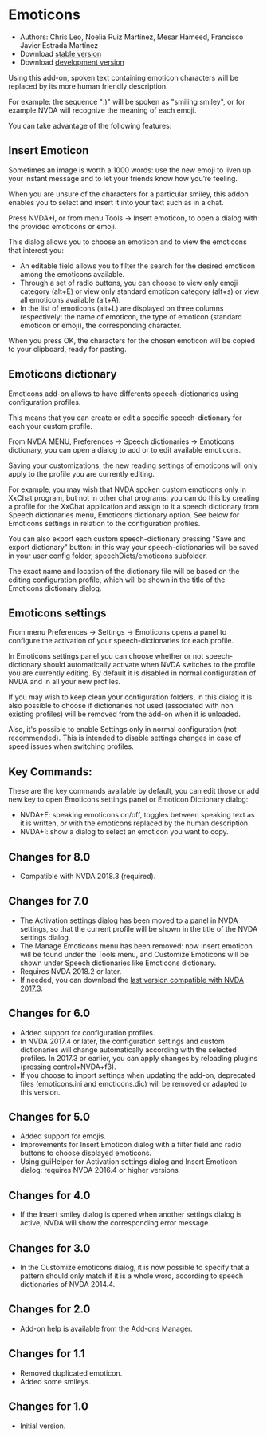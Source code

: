 # Emoticons #

* Authors: Chris Leo, Noelia Ruiz Martínez, Mesar Hameed, Francisco Javier Estrada Martínez
* Download [stable version][1]
* Download [development version][2]

Using this add-on, spoken text containing emoticon characters will be replaced by its more human friendly description.

For example: the sequence ":)" will be spoken as "smiling smiley", or for example NVDA will recognize the meaning of each emoji.

You can take advantage of the following features:

## Insert Emoticon ##

Sometimes an image is worth a 1000 words: use the new emoji to liven up your instant message and to let your friends know how you’re feeling.

When you are unsure of the characters for a particular smiley, this addon enables you to select and insert it into your text such as in a chat.

Press NVDA+I, or from menu Tools -> Insert emoticon, to open a dialog with the provided emoticons or emoji.

This dialog allows you to choose an emoticon and to view the emoticons that interest you:

*	An editable field allows you to filter the search for the desired emoticon among the emoticons available.
*	Through a set of radio buttons, you can choose to view only emoji category (alt+E) or view only standard emoticon category (alt+s) or view all emoticons available (alt+A).
*	In the list of emoticons (alt+L) are displayed on three columns respectively: the name of emoticon, the type of emoticon (standard emoticon or emoji), the corresponding character.

When you press OK, the characters for the chosen emoticon will be copied to your clipboard, ready for pasting.

## Emoticons dictionary ##

Emoticons add-on allows to have differents speech-dictionaries using configuration profiles.

This means that you can create or edit a specific speech-dictionary for each your custom profile.

From NVDA MENU, Preferences -> Speech dictionaries -> Emoticons dictionary, you can open a dialog to add or to edit available emoticons.

Saving your customizations, the new reading settings of emoticons  will only apply to the profile you are currently editing.

For example, you may wish that NVDA spoken custom emoticons only in XxChat program, but not in other chat programs: you can do this by creating a profile for the XxChat application and assign to it a speech  dictionary from Speech dictionaries menu, Emoticons dictionary option. See below for Emoticons settings in relation to the configuration profiles.

You can also export each custom speech-dictionary pressing "Save and export dictionary" button: in this way your  speech-dictionaries will be saved in your user config folder, speechDicts/emoticons subfolder. 

The exact name and location of the dictionary file will be based on the editing configuration profile, which will be shown in the title of the Emoticons dictionary dialog.

## Emoticons settings ##

From menu Preferences -> Settings -> Emoticons opens a panel to configure the activation of your speech-dictionaries for each profile.

In Emoticons settings panel you can choose whether or not speech-dictionary should automatically activate when  NVDA switches to the   profile you are currently editing. By default it is disabled in normal configuration of NVDA and in all your new profiles.

If you may wish to keep clean your configuration folders, in this dialog it is also possible to choose if dictionaries not used (associated with non existing profiles) will be removed from the add-on when it is unloaded.

Also, it's possible to enable Settings only in normal configuration (not recommended). This is intended to disable settings changes in case of speed issues when switching profiles.

## Key Commands: ##

These are the key commands available by default, you can edit those or add new key to open Emoticons settings panel or Emoticon Dictionary dialog:

* NVDA+E: speaking emoticons on/off, toggles between speaking text as it is written, or with the emoticons replaced by the human description.
* NVDA+I: show a dialog to select an emoticon you want to copy.



## Changes for 8.0 ##

* Compatible with NVDA 2018.3 (required).

## Changes for 7.0 ##

* The Activation settings dialog has been moved to a panel in NVDA settings, so that the current profile will be shown in the title of the NVDA settings dialog.
* The Manage Emoticons menu has been removed: now Insert emoticon will be found under the Tools menu, and Customize Emoticons will be shown under Speech dictionaries like Emoticons dictionary.
* Requires NVDA 2018.2 or later.
* If needed, you can download the [last version compatible with NVDA 2017.3][3].

## Changes for 6.0 ##

* Added support for configuration profiles.
* In NVDA 2017.4 or later, the configuration settings and custom dictionaries will change automatically according with the selected profiles. In 2017.3 or earlier, you can apply changes by reloading plugins (pressing control+NVDA+f3).
* If you choose to import settings when updating the add-on, deprecated files (emoticons.ini and emoticons.dic) will be removed or adapted to this version.

## Changes for 5.0 ##

* Added support for emojis.
* Improvements for Insert Emoticon dialog with a filter field and radio buttons to choose displayed emoticons.
* Using guiHelper for Activation settings dialog and Insert Emoticon dialog: requires NVDA 2016.4 or higher versions 

## Changes for 4.0 ##

* If the Insert smiley dialog is opened when another settings dialog is active, NVDA will show the corresponding error message.


## Changes for 3.0 ##

* In the Customize emoticons dialog, it is now possible to specify that a pattern should only match if it is a whole word, according to speech dictionaries of NVDA 2014.4.


## Changes for 2.0 ##

* Add-on help is available from the Add-ons Manager.


## Changes for 1.1 ##

* Removed duplicated emoticon.
* Added some smileys.

## Changes for 1.0 ##

* Initial version.

[1]: http://addons.nvda-project.org/files/get.php?file=emo

[2]: http://addons.nvda-project.org/files/get.php?file=emo-dev

[3]: https://github.com/nvdaes/emoticons/releases/download/6.5/emoticons-6.5.nvda-addon